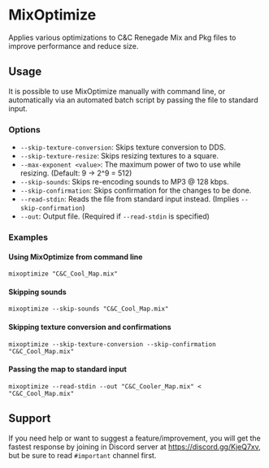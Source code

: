 # MixOptimize
Applies various optimizations to C&amp;C Renegade Mix and Pkg files to improve performance and reduce size.


## Usage
It is possible to use MixOptimize manually with command line, or automatically via an automated batch script by passing the file to standard input.

### Options
- `--skip-texture-conversion`: Skips texture conversion to DDS.
- `--skip-texture-resize`: Skips resizing textures to a square.
- `--max-exponent <value>`: The maximum power of two to use while resizing. (Default: 9 -> 2^9 = 512)
- `--skip-sounds`: Skips re-encoding sounds to MP3 @ 128 kbps.
- `--skip-confirmation`: Skips confirmation for the changes to be done.
- `--read-stdin`: Reads the file from standard input instead. (Implies `--skip-confirmation`)
- `--out`: Output file. (Required if `--read-stdin` is specified)

### Examples

#### Using MixOptimize from command line
`mixoptimize "C&C_Cool_Map.mix"`

#### Skipping sounds
`mixoptimize --skip-sounds "C&C_Cool_Map.mix"`

#### Skipping texture conversion and confirmations
`mixoptimize --skip-texture-conversion --skip-confirmation "C&C_Cool_Map.mix"`

#### Passing the map to standard input
`mixoptimize --read-stdin --out "C&C_Cooler_Map.mix" < "C&C_Cool_Map.mix"`


## Support
If you need help or want to suggest a feature/improvement, you will get the fastest response by joining in Discord server at https://discord.gg/KjeQ7xv, but be sure to read `#important` channel first.
